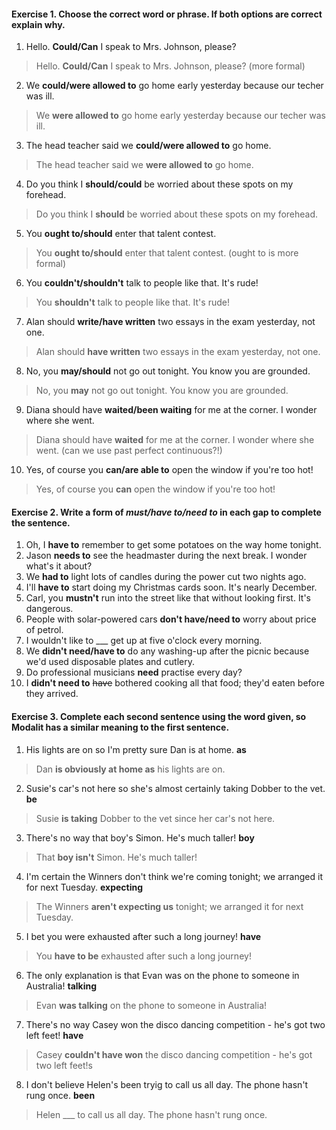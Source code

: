 #### Exercise 1. Choose the correct word or phrase. If both options are correct explain why.

1. Hello. **Could/Can** I speak to Mrs. Johnson, please?

> Hello. **Could/Can** I speak to Mrs. Johnson, please? (more formal)

2. We **could/were allowed to** go home early yesterday because our techer was ill.

>We **were allowed to** go home early yesterday because our techer was ill.

3. The head teacher said we **could/were allowed to** go home.

>The head teacher said we **were allowed to** go home.

4. Do you think I **should/could** be worried about these spots on my forehead.

> Do you think I **should** be worried about these spots on my forehead.

5. You **ought to/should** enter that talent contest.

>You **ought to/should** enter that talent contest. (ought to is more formal)

6. You **couldn't/shouldn't** talk to people like that. It's rude!

>You **shouldn't** talk to people like that. It's rude!

7. Alan should **write/have written** two essays in the exam yesterday, not one.

>Alan should **have written** two essays in the exam yesterday, not one.

8. No, you **may/should** not go out tonight. You know you are grounded.

> No, you **may** not go out tonight. You know you are grounded.

9. Diana should have **waited/been waiting** for me at the corner. I wonder where she went.

> Diana should have **waited** for me at the corner. I wonder where she went. (can we use past perfect continuous?!)

10. Yes, of course you **can/are able to** open the window if you're too hot!

>Yes, of course you **can** open the window if you're too hot!

#### Exercise 2. Write a form of _must/have to/need to_ in each gap to complete the sentence.

1. Oh, I **have to** remember to get some potatoes on the way home tonight.
2. Jason **needs to** see the headmaster during the next break. I wonder what's it about?
3. We **had to** light lots of candles during the power cut two nights ago.
4. I'll **have to** start doing my Christmas cards soon. It's nearly December.
5. Carl, you **mustn't** run into the street like that without looking first. It's dangerous.
6. People with solar-powered cars **don't have/need to** worry about price of petrol.
7. I wouldn't like to \_\_\_ get up at five o'clock every morning.
8. We **didn't need/have to** do any washing-up after the picnic because we'd used disposable plates and cutlery.
9. Do professional musicians **need** practise every day?
10. I **didn't need to** ~~have~~ bothered cooking all that food; they'd eaten before they arrived.

#### Exercise 3. Complete each second sentence using the word given, so Modalit has a similar meaning to the first sentence.

1. His lights are on so I'm pretty sure Dan is at home. **as**
   
>Dan **is obviously at home as** his lights are on.

2. Susie's car's not here so she's almost certainly taking Dobber to the vet. **be**
   
>Susie **is taking** Dobber to the vet since her car's not here.

3. There's no way that boy's Simon. He's much taller! **boy**
   
>That **boy isn't** Simon. He's much taller!

4. I'm certain the Winners don't think we're coming tonight; we arranged it for next Tuesday. **expecting**
   
>The Winners **aren't expecting us** tonight; we arranged it for next Tuesday.

5. I bet you were exhausted after such a long journey! **have**
   
>You **have to be** exhausted after such a long journey!

6. The only explanation is that Evan was on the phone to someone in Australia! **talking**
   
>Evan **was talking** on the phone to someone in Australia!

7. There's no way Casey won the disco dancing competition - he's got two left feet! **have**
   
>Casey **couldn't have won** the disco dancing competition - he's got two left feet!s

8. I don't believe Helen's been tryig to call us all day. The phone hasn't rung once. **been**
   
>Helen \_\_\_ to call us all day. The phone hasn't rung once.

